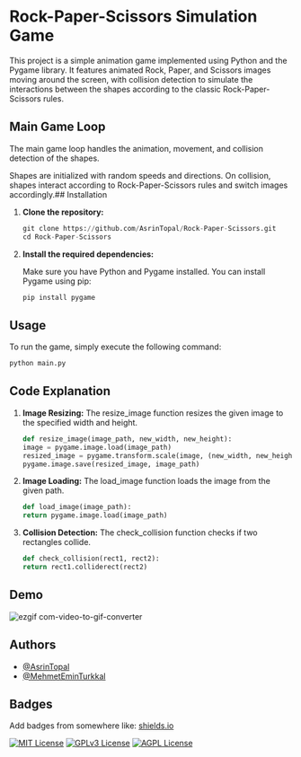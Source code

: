 # Rock-Paper-Scissors Simulation Game

This project is a simple animation game implemented using Python and the Pygame library. It features animated Rock, Paper, and Scissors images moving around the screen, with collision detection to simulate the interactions between the shapes according to the classic Rock-Paper-Scissors rules.

## Main Game Loop
The main game loop handles the animation, movement, and collision detection of the shapes.

Shapes are initialized with random speeds and directions.
On collision, shapes interact according to Rock-Paper-Scissors rules and switch images accordingly.## Installation

1. **Clone the repository:**

    ```python
    git clone https://github.com/AsrinTopal/Rock-Paper-Scissors.git
    cd Rock-Paper-Scissors
    ```

2. **Install the required dependencies:**

    Make sure you have Python and Pygame installed. You can install Pygame using pip:

    ```python
    pip install pygame
    ```
## Usage

To run the game, simply execute the following command:

```python
python main.py
```
## Code Explanation
1. **Image Resizing:**
    The resize_image function resizes the given image to the specified width and height.
    ```python
    def resize_image(image_path, new_width, new_height):
    image = pygame.image.load(image_path)
    resized_image = pygame.transform.scale(image, (new_width, new_height))
    pygame.image.save(resized_image, image_path)
    ```
2. **Image Loading:**
    The load_image function loads the image from the given path.
    ```python
    def load_image(image_path):
    return pygame.image.load(image_path)
    ```
2. **Collision Detection:**
    The check_collision function checks if two rectangles collide.
    ```python
    def check_collision(rect1, rect2):
    return rect1.colliderect(rect2)
    ```
## Demo
![ezgif com-video-to-gif-converter](https://github.com/AsrinTopal/Rock-Paper-Scissors/assets/42512374/10fbb414-5076-42b1-8709-267ba955e9d9)

## Authors

- [@AsrinTopal](https://www.github.com/AsrinTopal)
- [@MehmetEminTurkkal](https://github.com/RHShank)

## Badges

Add badges from somewhere like: [shields.io](https://shields.io/)

[![MIT License](https://img.shields.io/badge/License-MIT-green.svg)](https://choosealicense.com/licenses/mit/)
[![GPLv3 License](https://img.shields.io/badge/License-GPL%20v3-yellow.svg)](https://opensource.org/licenses/)
[![AGPL License](https://img.shields.io/badge/license-AGPL-blue.svg)](http://www.gnu.org/licenses/agpl-3.0)

